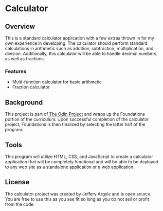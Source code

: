 # Calculator

## Overview
This is a standard calculator application with a few extras thrown in for my own experience in developing. The calculator should perform standard calculations in arithmetic such as addition, subtraction, multiplication, and division. Additionally, this calculator will be able to handle decimal numbers, as well as fractions. 

### Features
* Multi-function calculator for basic arithmetic
* Fraction calculator

## Background
This project is part of [The Odin Project](https://theodinproject.com) and wraps up the Foundations portion of the curriculum. Upon successful completion of the calculator project, Foundations is then finalized by selecting the latter half of the program. 

## Tools
This program will utilize HTML, CSS, and JavaScript to create a calculator application that will be completely functional and will be able to be deployed to any web site as a standalone application or a web application. 

## License
The calculator project was created by Jeffery Argyle and is open source. You are free to use this as you see fit so long as you do not sell or profit from the code.